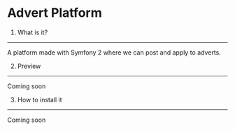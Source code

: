 Advert Platform
========================


1) What is it?
----------------------------------
A platform made with Symfony 2 where we can post and apply to adverts.

2) Preview
----------------------------------
Coming soon


3) How to install it
----------------------------------
Coming soon


